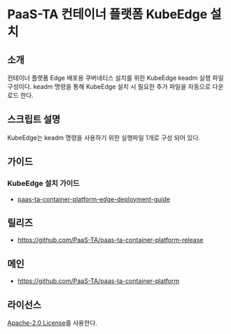 # PaaS-TA 컨테이너 플랫폼 KubeEdge 설치 
## 소개

컨테이너 플랫폼 Edge 배포용 쿠버네티스 설치를 위한 KubeEdge keadm 실행 파일 구성이다. keadm 명령을 통해 KubeEdge 설치 시 필요한 추가 파일을 자동으로 다운로드 한다.

## 스크립트 설명 
KubeEdge는 keadm 명령을 사용하기 위한 실행파일 1개로 구성 되어 있다.

## 가이드	
### KubeEdge 설치 가이드	
- [paas-ta-container-platform-edge-deployment-guide](https://github.com/PaaS-TA/paas-ta-container-platform/blob/dev/install-guide/edge/paas-ta-container-platform-edge-deployment-guide-v1.0.md)	

## 릴리즈	
- https://github.com/PaaS-TA/paas-ta-container-platform-release  

## 메인
- https://github.com/PaaS-TA/paas-ta-container-platform  

## 라이선스
[Apache-2.0 License](http://www.apache.org/licenses/LICENSE-2.0)를 사용한다.
